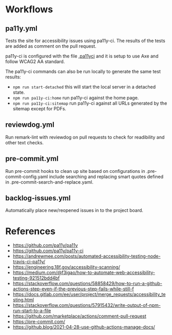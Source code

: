 # Workflows

## pa11y.yml

Tests the site for accessibility issues using pa11y-ci. The results of the tests are added as comment on the pull request.

pa11y-ci is configured with the file [.pa11yci](.pa11yci) and it is setup to use Axe and follow WCAG2 AA standard.

The pa11y-ci commands can also be run locally to generate the same test results:

* `npm run start-detached` this will start the local server in a detached state.
* `npm run pa11y-ci:home` run pa11y-ci against the home page.
* `npm run pa11y-ci:sitemap` run pa11y-ci against all URLs generated by the sitemap except for PDFs.

## reviewdog.yml

Run remark-lint with reviewdog on pull requests to check for readibility and other text checks.

## pre-commit.yml

Run pre-commit hooks to clean up site based on configurations in .pre-commit-config.yaml include searching and replacing smart quotes defined in .pre-commit-search-and-replace.yaml.

## backlog-issues.yml

Automatically place new/reopened issues in to the project board.

# References

* https://github.com/pa11y/pa11y
* https://github.com/pa11y/pa11y-ci
* https://andrewmee.com/posts/automated-accessibility-testing-node-travis-ci-pa11y/
* https://engineering.18f.gov/accessibility-scanning/
* https://medium.com/@f3igao/how-to-automate-web-accessibility-testing-921512bdd4bf
* https://stackoverflow.com/questions/58858429/how-to-run-a-github-actions-step-even-if-the-previous-step-fails-while-still-f
* https://docs.gitlab.com/ee/user/project/merge_requests/accessibility_testing.html
* https://stackoverflow.com/questions/57915432/write-output-of-npm-run-start-to-a-file
* https://github.com/marketplace/actions/comment-pull-request
* https://pre-commit.com/
* https://github.blog/2021-04-28-use-github-actions-manage-docs/
